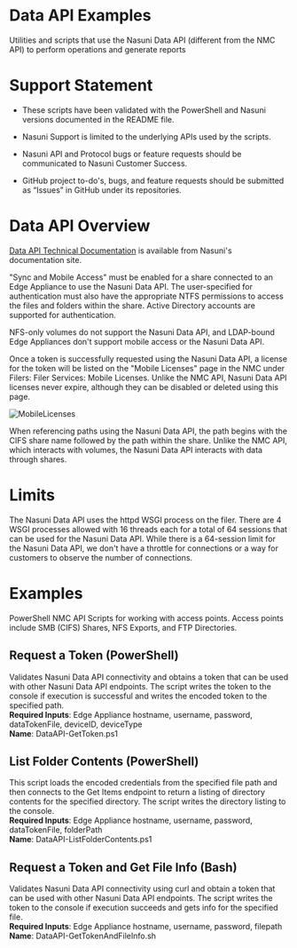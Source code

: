 # Data API Examples
Utilities and scripts that use the Nasuni Data API (different from the NMC API) to perform operations and generate reports

# Support Statement

*   These scripts have been validated with the PowerShell and Nasuni versions documented in the README file.
    
*   Nasuni Support is limited to the underlying APIs used by the scripts.
    
*   Nasuni API and Protocol bugs or feature requests should be communicated to Nasuni Customer Success.
    
*   GitHub project to-do's, bugs, and feature requests should be submitted as “Issues” in GitHub under its repositories.

# Data API Overview

[Data API Technical Documentation](https://b.link/Nasuni_Data_API) is available from Nasuni's documentation site.

"Sync and Mobile Access" must be enabled for a share connected to an Edge Appliance to use the Nasuni Data API. The user-specified for authentication must also have the appropriate NTFS permissions to access the files and folders within the share. Active Directory accounts are supported for authentication. 

NFS-only volumes do not support the Nasuni Data API, and LDAP-bound Edge Appliances don't support mobile access or the Nasuni Data API.

Once a token is successfully requested using the Nasuni Data API, a license for the token will be listed on the "Mobile Licenses" page in the NMC under Filers: Filer Services: Mobile Licenses. Unlike the NMC API, Nasuni Data API licenses never expire, although they can be disabled or deleted using this page.

![MobileLicenses](/Data_API/images/MobileLicenses.png)

When referencing paths using the Nasuni Data API, the path begins with the CIFS share name followed by the path within the share. Unlike the NMC API, which interacts with volumes, the Nasuni Data API interacts with data through shares.

# Limits
The Nasuni Data API uses the httpd WSGI process on the filer. There are 4 WSGI processes allowed with 16 threads each for a total of 64 sessions that can be used for the Nasuni Data API. While there is a 64-session limit for the Nasuni Data API, we don't have a throttle for connections or a way for customers to observe the number of connections.

# Examples
PowerShell NMC API Scripts for working with access points. Access points include SMB (CIFS) Shares, NFS Exports, and FTP Directories.

## Request a Token (PowerShell)
Validates Nasuni Data API connectivity and obtains a token that can be used with other Nasuni Data API endpoints. The script writes the token to the console if execution is successful and writes the encoded token to the specified path.\
**Required Inputs**: Edge Appliance hostname, username, password, dataTokenFile, deviceID, deviceType\
**Name**: DataAPI-GetToken.ps1

## List Folder Contents (PowerShell)
This script loads the encoded credentials from the specified file path and then connects to the Get Items endpoint to return a listing of directory contents for the specified directory. The script writes the directory listing to the console.\
**Required Inputs**: Edge Appliance hostname, username, password, dataTokenFile, folderPath\
**Name**: DataAPI-ListFolderContents.ps1

## Request a Token and Get File Info (Bash)
Validates Nasuni Data API connectivity using curl and obtain a token that can be used with other Nasuni Data API endpoints. The script writes the token to the console if execution succeeds and gets info for the specified file.\
**Required Inputs**: Edge Appliance hostname, username, password, filepath\
**Name**: DataAPI-GetTokenAndFileInfo.sh
